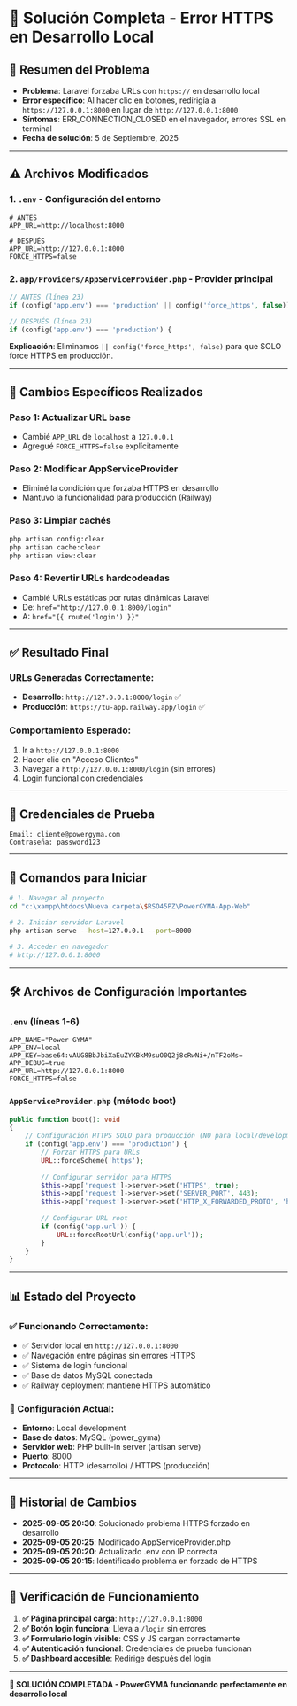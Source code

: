 # 🔧 Solución Completa - Error HTTPS en Desarrollo Local

## 📝 **Resumen del Problema**
- **Problema**: Laravel forzaba URLs con `https://` en desarrollo local
- **Error específico**: Al hacer clic en botones, redirigía a `https://127.0.0.1:8000` en lugar de `http://127.0.0.1:8000`
- **Síntomas**: ERR_CONNECTION_CLOSED en el navegador, errores SSL en terminal
- **Fecha de solución**: 5 de Septiembre, 2025

---

## ⚠️ **Archivos Modificados**

### 1. **`.env`** - Configuración del entorno
```properties
# ANTES
APP_URL=http://localhost:8000

# DESPUÉS  
APP_URL=http://127.0.0.1:8000
FORCE_HTTPS=false
```

### 2. **`app/Providers/AppServiceProvider.php`** - Provider principal
```php
// ANTES (línea 23)
if (config('app.env') === 'production' || config('force_https', false)) {

// DESPUÉS (línea 23)
if (config('app.env') === 'production') {
```

**Explicación**: Eliminamos `|| config('force_https', false)` para que SOLO force HTTPS en producción.

---

## 🎯 **Cambios Específicos Realizados**

### **Paso 1: Actualizar URL base**
- Cambié `APP_URL` de `localhost` a `127.0.0.1`
- Agregué `FORCE_HTTPS=false` explícitamente

### **Paso 2: Modificar AppServiceProvider**
- Eliminé la condición que forzaba HTTPS en desarrollo
- Mantuvo la funcionalidad para producción (Railway)

### **Paso 3: Limpiar cachés**
```bash
php artisan config:clear
php artisan cache:clear  
php artisan view:clear
```

### **Paso 4: Revertir URLs hardcodeadas**
- Cambié URLs estáticas por rutas dinámicas Laravel
- De: `href="http://127.0.0.1:8000/login"`
- A: `href="{{ route('login') }}"`

---

## ✅ **Resultado Final**

### **URLs Generadas Correctamente:**
- **Desarrollo**: `http://127.0.0.1:8000/login` ✅
- **Producción**: `https://tu-app.railway.app/login` ✅

### **Comportamiento Esperado:**
1. Ir a `http://127.0.0.1:8000`
2. Hacer clic en "Acceso Clientes" 
3. Navegar a `http://127.0.0.1:8000/login` (sin errores)
4. Login funcional con credenciales

---

## 🔐 **Credenciales de Prueba**
```
Email: cliente@powergyma.com
Contraseña: password123
```

---

## 🚀 **Comandos para Iniciar**
```bash
# 1. Navegar al proyecto
cd "c:\xampp\htdocs\Nueva carpeta\$RSO45PZ\PowerGYMA-App-Web"

# 2. Iniciar servidor Laravel
php artisan serve --host=127.0.0.1 --port=8000

# 3. Acceder en navegador
# http://127.0.0.1:8000
```

---

## 🛠️ **Archivos de Configuración Importantes**

### **`.env` (líneas 1-6)**
```properties
APP_NAME="Power GYMA"
APP_ENV=local
APP_KEY=base64:vAUG8BbJbiXaEuZYKBkM9suO0Q2j8cRwNi+/nTF2oMs=
APP_DEBUG=true
APP_URL=http://127.0.0.1:8000
FORCE_HTTPS=false
```

### **`AppServiceProvider.php` (método boot)**
```php
public function boot(): void
{
    // Configuración HTTPS SOLO para producción (NO para local/development)
    if (config('app.env') === 'production') {
        // Forzar HTTPS para URLs
        URL::forceScheme('https');
        
        // Configurar servidor para HTTPS
        $this->app['request']->server->set('HTTPS', true);
        $this->app['request']->server->set('SERVER_PORT', 443);
        $this->app['request']->server->set('HTTP_X_FORWARDED_PROTO', 'https');
        
        // Configurar URL root
        if (config('app.url')) {
            URL::forceRootUrl(config('app.url'));
        }
    }
}
```

---

## 📊 **Estado del Proyecto**

### **✅ Funcionando Correctamente:**
- ✅ Servidor local en `http://127.0.0.1:8000`
- ✅ Navegación entre páginas sin errores HTTPS
- ✅ Sistema de login funcional
- ✅ Base de datos MySQL conectada
- ✅ Railway deployment mantiene HTTPS automático

### **🔧 Configuración Actual:**
- **Entorno**: Local development 
- **Base de datos**: MySQL (power_gyma)
- **Servidor web**: PHP built-in server (artisan serve)
- **Puerto**: 8000
- **Protocolo**: HTTP (desarrollo) / HTTPS (producción)

---

## 📅 **Historial de Cambios**
- **2025-09-05 20:30**: Solucionado problema HTTPS forzado en desarrollo
- **2025-09-05 20:25**: Modificado AppServiceProvider.php
- **2025-09-05 20:20**: Actualizado .env con IP correcta
- **2025-09-05 20:15**: Identificado problema en forzado de HTTPS

---

## 🎉 **Verificación de Funcionamiento**
1. **✅ Página principal carga**: `http://127.0.0.1:8000`
2. **✅ Botón login funciona**: Lleva a `/login` sin errores
3. **✅ Formulario login visible**: CSS y JS cargan correctamente
4. **✅ Autenticación funcional**: Credenciales de prueba funcionan
5. **✅ Dashboard accesible**: Redirige después del login

---

**🏁 SOLUCIÓN COMPLETADA - PowerGYMA funcionando perfectamente en desarrollo local**
